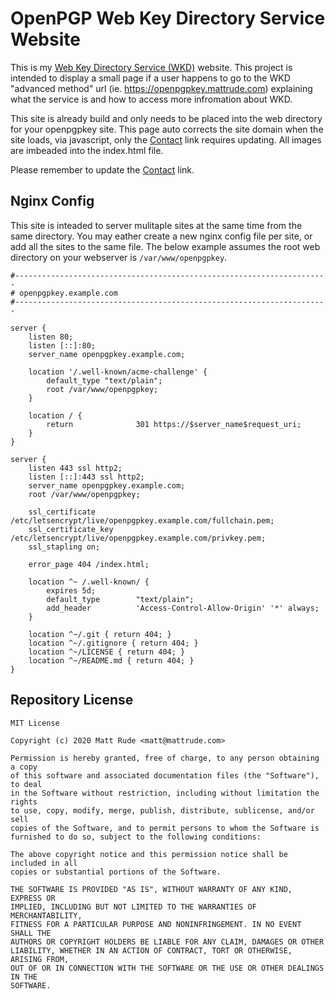 # OpenPGP Web Key Directory Service Website

This is my [Web Key Directory Service (WKD)](https://tools.ietf.org/html/draft-koch-openpgp-webkey-service) website.  This project is intended to display a small page if a user happens to go to the WKD "advanced method" url (ie. https://openpgpkey.mattrude.com) explaining what the service is and how to access more infromation about WKD.

This site is already build and only needs to be placed into the web directory for your openpgpkey site.  This page auto corrects the site domain when the site loads, via javascript, only the [Contact](https://github.com/mattrude/wkd-website/blob/master/index.html#L26) link requires updating.  All images are imbeaded into the index.html file.

Please remember to update the [Contact](https://github.com/mattrude/wkd-website/blob/master/index.html#L26) link.

## Nginx Config

This site is inteaded to server mulitaple sites at the same time from the same directory.  You may eather create a new nginx config file per site, or add all the sites to the same file.  The below example assumes the root web directory on your webserver is `/var/www/openpgpkey`.

```
#----------------------------------------------------------------------
# openpgpkey.example.com
#----------------------------------------------------------------------

server {
    listen 80;
    listen [::]:80;
    server_name openpgpkey.example.com;

    location '/.well-known/acme-challenge' {
        default_type "text/plain";
        root /var/www/openpgpkey;
    }

    location / {
        return              301 https://$server_name$request_uri;
    }
}

server {
    listen 443 ssl http2;
    listen [::]:443 ssl http2;
    server_name openpgpkey.example.com;
    root /var/www/openpgpkey;

    ssl_certificate         /etc/letsencrypt/live/openpgpkey.example.com/fullchain.pem;
    ssl_certificate_key     /etc/letsencrypt/live/openpgpkey.example.com/privkey.pem;
    ssl_stapling on;

    error_page 404 /index.html;

    location ^~ /.well-known/ {
        expires 5d;
        default_type        "text/plain";
        add_header          'Access-Control-Allow-Origin' '*' always;
    }

    location ^~/.git { return 404; }
    location ^~/.gitignore { return 404; }
    location ^~/LICENSE { return 404; }
    location ^~/README.md { return 404; }
}
```

## Repository License

```
MIT License

Copyright (c) 2020 Matt Rude <matt@mattrude.com>

Permission is hereby granted, free of charge, to any person obtaining a copy
of this software and associated documentation files (the "Software"), to deal
in the Software without restriction, including without limitation the rights
to use, copy, modify, merge, publish, distribute, sublicense, and/or sell
copies of the Software, and to permit persons to whom the Software is
furnished to do so, subject to the following conditions:

The above copyright notice and this permission notice shall be included in all
copies or substantial portions of the Software.

THE SOFTWARE IS PROVIDED "AS IS", WITHOUT WARRANTY OF ANY KIND, EXPRESS OR
IMPLIED, INCLUDING BUT NOT LIMITED TO THE WARRANTIES OF MERCHANTABILITY,
FITNESS FOR A PARTICULAR PURPOSE AND NONINFRINGEMENT. IN NO EVENT SHALL THE
AUTHORS OR COPYRIGHT HOLDERS BE LIABLE FOR ANY CLAIM, DAMAGES OR OTHER
LIABILITY, WHETHER IN AN ACTION OF CONTRACT, TORT OR OTHERWISE, ARISING FROM,
OUT OF OR IN CONNECTION WITH THE SOFTWARE OR THE USE OR OTHER DEALINGS IN THE
SOFTWARE.
```
